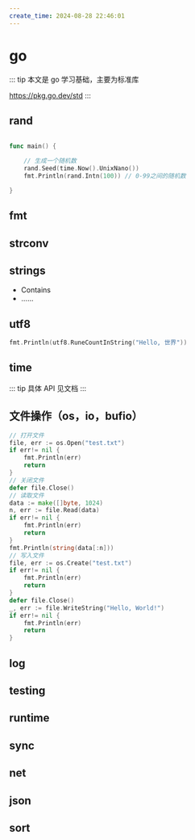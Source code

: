 ```yaml
---
create_time: 2024-08-28 22:46:01
---
```


# go

::: tip
本文是 go 学习基础，主要为标准库

https://pkg.go.dev/std
:::

## rand

```go

func main() {

	// 生成一个随机数
	rand.Seed(time.Now().UnixNano())
	fmt.Println(rand.Intn(100)) // 0-99之间的随机数

}

```

## fmt

## strconv

## strings

- Contains
- ......

## utf8

```go
fmt.Println(utf8.RuneCountInString("Hello, 世界"))

```

## time

::: tip
具体 API 见文档
:::

## 文件操作（os，io，bufio）

```go
// 打开文件
file, err := os.Open("test.txt")
if err!= nil {
    fmt.Println(err)
    return
}
// 关闭文件
defer file.Close()
// 读取文件
data := make([]byte, 1024)
n, err := file.Read(data)
if err!= nil {
    fmt.Println(err)
    return
}
fmt.Println(string(data[:n]))
// 写入文件
file, err := os.Create("test.txt")
if err!= nil {
    fmt.Println(err)
    return
}
defer file.Close()
_, err := file.WriteString("Hello, World!")
if err!= nil {
    fmt.Println(err)
    return
}

```

## log

## testing

## runtime

## sync

## net

## json

## sort
